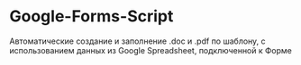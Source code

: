 # Google-Forms-Script
Автоматические создание и заполнение .doc и .pdf по шаблону, с использованием данных из Google Spreadsheet, подключенной к Форме
